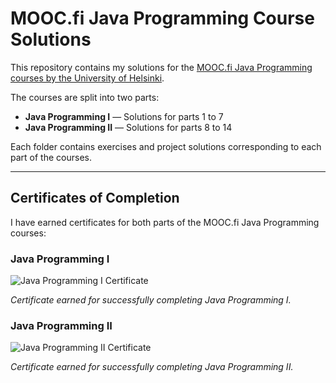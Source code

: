 # MOOC.fi Java Programming Course Solutions

This repository contains my solutions for the [MOOC.fi Java Programming courses by the University of Helsinki](https://java-programming.mooc.fi/).

The courses are split into two parts:
- **Java Programming I** — Solutions for parts 1 to 7
- **Java Programming II** — Solutions for parts 8 to 14

Each folder contains exercises and project solutions corresponding to each part of the courses.

---

## Certificates of Completion

I have earned certificates for both parts of the MOOC.fi Java Programming courses:

### Java Programming I

![Java Programming I Certificate](https://github.com/user-attachments/assets/36d6a657-26b6-46fa-a697-69650a98720a)


*Certificate earned for successfully completing Java Programming I.*

### Java Programming II

![Java Programming II Certificate](https://github.com/user-attachments/assets/f74c3a9c-139e-479b-b383-bde2ccc568c8)


*Certificate earned for successfully completing Java Programming II.*

